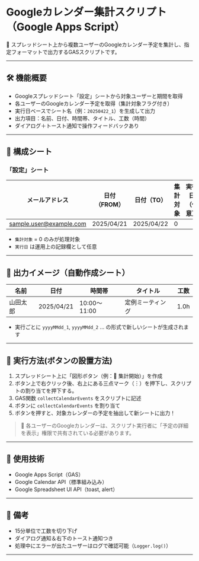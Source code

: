 # Googleカレンダー集計スクリプト（Google Apps Script）

📅 スプレッドシート上から複数ユーザーのGoogleカレンダー予定を集計し、指定フォーマットで出力するGASスクリプトです。

---

## 🛠 機能概要

- Googleスプレッドシート「設定」シートから対象ユーザーと期間を取得
- 各ユーザーのGoogleカレンダー予定を取得（集計対象フラグ付き）
- 実行日ベースでシート名（例：`20250422_1`）を生成して出力
- 出力項目：名前、日付、時間帯、タイトル、工数（時間）
- ダイアログ＋トースト通知で操作フィードバックあり

---

## 📂 構成シート

### 「設定」シート

| メールアドレス              | 日付（FROM） | 日付（TO）   | 集計対象 | 実行日（任意） |
|----------------------------|---------------|---------------|------------|------------------|
| sample.user@example.com    | 2025/04/21     | 2025/04/22     | 0          |                  |

- `集計対象` = 0 のみが処理対象
- `実行日` は運用上の記録欄として任意

---

## 🧾 出力イメージ（自動作成シート）

| 名前     | 日付        | 時間帯         | タイトル             | 工数     |
|----------|-------------|----------------|----------------------|----------|
| 山田太郎 | 2025/04/21 | 10:00〜11:00   | 定例ミーティング       | 1.0h     |

- 実行ごとに `yyyyMMdd_1`, `yyyyMMdd_2` ... の形式で新しいシートが生成されます

---

## 🚀 実行方法(ボタンの設置方法)

1. スプレッドシート上に「図形ボタン（例：🔁 集計開始）」を作成
2. ボタン上で右クリック後、右上にある三点マーク（︙）を押下し、スクリプトの割り当てを押下する。
3. GAS関数 `collectCalendarEvents` をスクリプトに記述
4. ボタンに `collectCalendarEvents` を割り当て
5. ボタンを押すと、対象カレンダーの予定を抽出して新シートに出力！

> 🔐 各ユーザーのGoogleカレンダーは、スクリプト実行者に「予定の詳細を表示」権限で共有されている必要があります。

---

## 📜 使用技術

- Google Apps Script（GAS）
- Google Calendar API（標準組み込み）
- Google Spreadsheet UI API（toast, alert）

---

## 💬 備考

- 15分単位で工数を切り下げ
- ダイアログ通知＆右下のトースト通知つき
- 処理中にエラーが出たユーザーはログで確認可能（`Logger.log()`）

---


